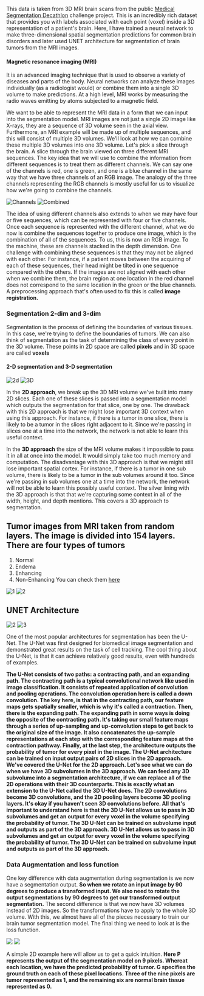 This data is taken from 3D MRI brain scans from the public [Medical Segmentation Decathlon](https://decathlon-10.grand-challenge.org/) challenge project. This is an incredibly rich dataset that provides you with labels associated with each point (voxel) inside a 3D representation of a patient's brain. Here, I have trained a neural network to make three-dimensional spatial segmentation predictions for common brain disorders and later used UNET architecture for segmentation of brain tumors from the MRI images. 

#### Magnetic resonance imaging (MRI) 

It is an advanced imaging technique that is used to observe a variety of diseases and parts of the body.
Neural networks can analyze these images individually (as a radiologist would) or combine them into a single 3D volume to make predictions.
At a high level, MRI works by measuring the radio waves emitting by atoms subjected to a magnetic field.

We want to be able to represent the MRI data in a form that we can input into the segmentation model. MRI images are not just a single 2D image like X-rays, they are a sequence of 3D volume seen in the axial view. Furthermore, an MRI example will be made up of multiple sequences, and this will consist of multiple 3D volumes. We'll look at how we can combine these multiple 3D volumes into one 3D volume. Let's pick a slice through the brain. A slice through the brain viewed on three different MRI sequences. The key idea that we will use to combine the information from different sequences is to treat them as different channels. We can say one of the channels is red, one is green, and one is a blue channel in the same way that we have three channels of an RGB image. The analogy of the three channels representing the RGB channels is mostly useful for us to visualize how we're going to combine the channels. 

![Channels](https://github.com/lopeselio/Brain-Tumor-Image-Segmentation-For-Magnetic-Resonance-Imaging/blob/master/Channels.PNG) ![Combined](https://github.com/lopeselio/Brain-Tumor-Image-Segmentation-For-Magnetic-Resonance-Imaging/blob/master/Combined.PNG)

The idea of using different channels also extends to when we may have four or five sequences, which can be represented with four or five channels. Once each sequence is represented with the different channel, what we do now is combine the sequences together to produce one image, which is the combination of all of the sequences. To us, this is now an RGB image. To the machine, these are channels stacked in the depth dimension. One challenge with combining these sequences is that they may not be aligned with each other. For instance, if a patient moves between the acquiring of each of these sequences, their head might be tilted in one sequence compared with the others. If the images are not aligned with each other when we combine them, the brain region at one location in the red channel does not correspond to the same location in the green or the blue channels. A preprocessing approach that's often used to fix this is called **image registration.** 

### Segmentation 2-dim and 3-dim
Segmentation is the process of defining the boundaries of various tissues. In this case, we're trying to define the boundaries of tumors. We can also think of segmentation as the task of determining the class of every point in the 3D volume. These points in 2D space are called **pixels** and in 3D space are called **voxels**

#### 2-D segmentation and 3-D segmentation
![2d](https://github.com/lopeselio/Brain-Tumor-Image-Segmentation-For-Magnetic-Resonance-Imaging/blob/master/2Dapproach.PNG)     ![3D](https://github.com/lopeselio/Brain-Tumor-Image-Segmentation-For-Magnetic-Resonance-Imaging/blob/master/3Dapproach.PNG)

In the **2D approach**, we break up the 3D MRI volume we've built into many 2D slices. Each one of these slices is passed into a segmentation model which outputs the segmentation for that slice, one by one. The drawback with this 2D approach is that we might lose important 3D context when using this approach. For instance, if there is a tumor in one slice, there is likely to be a tumor in the slices right adjacent to it. Since we're passing in slices one at a time into the network, the network is not able to learn this useful context.

In the **3D approach** the size of the MRI volume makes it impossible to pass it in all at once into the model. It would simply take too much memory and computation.  The disadvantage with this 3D approach is that we might still lose important spatial cortex. For instance, if there is a tumor in one sub volume, there is likely to be a tumor in the sub volumes around it too. Since we're passing in sub volumes one at a time into the network, the network will not be able to learn this possibly useful context. The silver lining with the 3D approach is that that we're capturing some context in all of the width, height, and depth mentions. This covers a 3D approach to segmentation.

## Tumor images from MRI taken from random layers. The image is divided into 154 layers. There are four types of tumors
1. Normal
2. Endema
3. Enhancing 
4. Non-Enhancing
You can check them [here](https://github.com/lopeselio/Brain-Tumor-Image-Segmentation-For-Magnetic-Resonance-Imaging/blob/master/analysing%20the%203D%20MRI.ipynb)

![1](https://github.com/lopeselio/Brain-Tumor-Image-Segmentation-For-Magnetic-Resonance-Imaging/blob/master/layer%2050%204%20types.PNG)    ![2](https://github.com/lopeselio/Brain-Tumor-Image-Segmentation-For-Magnetic-Resonance-Imaging/blob/master/layer%2054.PNG)

## UNET Architecture 
![2](https://github.com/lopeselio/Brain-Tumor-Image-Segmentation-For-Magnetic-Resonance-Imaging/blob/master/Unet.PNG) ![3](https://github.com/lopeselio/Brain-Tumor-Image-Segmentation-For-Magnetic-Resonance-Imaging/blob/master/3dUNET.PNG)

One of the most popular architectures for segmentation has been the U-Net. The U-Net was first designed for biomedical image segmentation and demonstrated great results on the task of cell tracking. The cool thing about the U-Net, is that it can achieve relatively good results, even with hundreds of examples.

**The U-Net consists of two paths: a contracting path, and an expanding path. The contracting path is a typical convolutional network like used in image classification. It consists of repeated application of convolution and pooling operations. The convolution operation here is called a down convolution. The key here, is that in the contracting path, our feature maps gets spatially smaller, which is why it's called a contraction. Then, there is the expanding path. The expanding path in some ways is doing the opposite of the contracting path. It's taking our small feature maps through a series of up-sampling and up-convolution steps to get back to the original size of the image. It also concatenates the up-sample representations at each step with the corresponding feature maps at the contraction pathway. Finally, at the last step, the architecture outputs the probability of tumor for every pixel in the image. The U-Net architecture can be trained on input output pairs of 2D slices in the 2D approach. We've covered the U-Net for the 2D approach. Let's see what we can do when we have 3D subvolumes in the 3D approach. We can feed any 3D subvolume into a segmentation architecture, if we can replace all of the 2D operations with their 3D counterparts. This is exactly what an extension to the U-Net called the 3D U-Net does. The 2D convolutions become 3D convolutions, and the 2D pooling layers become 3D pooling layers. It's okay if you haven't seen 3D convolutions before. All that's important to understand here is that the 3D U-Net allows us to pass in 3D subvolumes and get an output for every voxel in the volume specifying the probability of tumor. The 3D U-Net can be trained on subvolume input and outputs as part of the 3D approach.  3D U-Net allows us to pass in 3D subvolumes and get an output for every voxel in the volume specifying the probability of tumor. The 3D U-Net can be trained on subvolume input and outputs as part of the 3D approach.**


### Data Augmentation and loss function 
One key difference with data augmentation during segmentation is we now have a segmentation output. **So when we rotate an input image by 90 degrees to produce a transformed input. We also need to rotate the output segmentations by 90 degrees to get our transformed output segmentation.** The second difference is that we now have 3D volumes instead of 2D images. So the transformations have to apply to the whole 3D volume. With this, we almost have all of the pieces necessary to train our brain tumor segmentation model. The final thing we need to look at is the loss function.

<img src="https://github.com/lopeselio/Brain-Tumor-Image-Segmentation-For-Magnetic-Resonance-Imaging/blob/master/dataaugmentation.PNG">
<img src="https://github.com/lopeselio/Brain-Tumor-Image-Segmentation-For-Magnetic-Resonance-Imaging/blob/master/groundtruth%26pred.PNG" >

A simple 2D example here will allow us to get a quick intuition. **Here P represents the output of the segmentation model on 9 pixels. Whereat each location, we have the predicted probability of tumor. G specifies the ground truth on each of these pixel locations. Three of the nine pixels are tumor represented as 1, and the remaining six are normal brain tissue represented as 0.**
